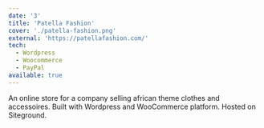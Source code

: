 ```yaml
---
date: '3'
title: 'Patella Fashion'
cover: './patella-fashion.png'
external: 'https://patellafashion.com/'
tech:
  - Wordpress
  - Woocommerce
  - PayPal
available: true
---
```


An online store for a company selling african theme clothes and accessoires. Built with Wordpress and WooCommerce platform. Hosted on Siteground.
